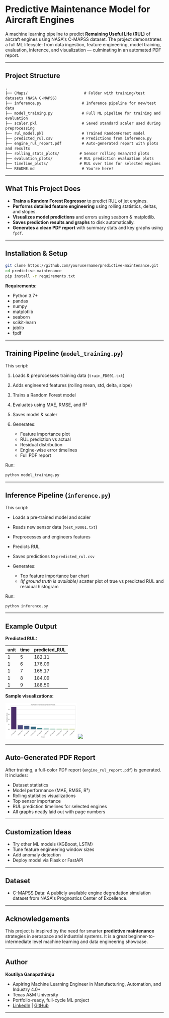 # Predictive Maintenance Model for Aircraft Engines

A machine learning pipeline to predict **Remaining Useful Life (RUL)** of aircraft engines using NASA's C-MAPSS dataset. The project demonstrates a full ML lifecycle: from data ingestion, feature engineering, model training, evaluation, inference, and visualization — culminating in an automated PDF report.

---

## Project Structure

```
.
├── CMaps/                         # Folder with training/test datasets (NASA C-MAPSS)
├── inference.py                  # Inference pipeline for new/test data
├── model_training.py             # Full ML pipeline for training and evaluation
├── scaler.pkl                    # Saved standard scaler used during preprocessing
├── rul_model.pkl                 # Trained RandomForest model
├── predicted_rul.csv             # Predictions from inference.py
├── engine_rul_report.pdf         # Auto-generated report with plots and results
├── rolling_stats_plots/         # Sensor rolling mean/std plots
├── evaluation_plots/            # RUL prediction evaluation plots
├── timeline_plots/              # RUL over time for selected engines
└── README.md                     # You're here!
```

---

## What This Project Does

* **Trains a Random Forest Regressor** to predict RUL of jet engines.
* **Performs detailed feature engineering** using rolling statistics, deltas, and slopes.
* **Visualizes model predictions** and errors using seaborn & matplotlib.
* **Saves prediction results and graphs** to disk automatically.
* **Generates a clean PDF report** with summary stats and key graphs using `fpdf`.

---

## Installation & Setup

```bash
git clone https://github.com/yourusername/predictive-maintenance.git
cd predictive-maintenance
pip install -r requirements.txt
```

**Requirements:**

* Python 3.7+
* pandas
* numpy
* matplotlib
* seaborn
* scikit-learn
* joblib
* fpdf

---

## Training Pipeline (`model_training.py`)

This script:

1. Loads & preprocesses training data (`train_FD001.txt`)
2. Adds engineered features (rolling mean, std, delta, slope)
3. Trains a Random Forest model
4. Evaluates using MAE, RMSE, and R²
5. Saves model & scaler
6. Generates:

   * Feature importance plot
   * RUL prediction vs actual
   * Residual distribution
   * Engine-wise error timelines
   * Full PDF report

Run:

```bash
python model_training.py
```

---

## Inference Pipeline (`inference.py`)

This script:

* Loads a pre-trained model and scaler
* Reads new sensor data (`test_FD001.txt`)
* Preprocesses and engineers features
* Predicts RUL
* Saves predictions to `predicted_rul.csv`
* Generates:

  * Top feature importance bar chart
  * *(If ground truth is available)* scatter plot of true vs predicted RUL and residual histogram

Run:

```bash
python inference.py
```

---

## Example Output

**Predicted RUL:**

| unit | time | predicted\_RUL |
| ---- | ---- | -------------- |
| 1    | 5    | 182.11         |
| 1    | 6    | 176.09         |
| 1    | 7    | 165.17         |
| 1    | 8    | 184.09         |
| 1    | 9    | 188.50         |

**Sample visualizations:**

<p float="left">
  <img src="evaluation_plots/feature_importances.png" width="45%" />
  <img src="timeline_plots/engine_1_timeline.png" width="45%" />
</p>

---

## Auto-Generated PDF Report

After training, a full-color PDF report (`engine_rul_report.pdf`) is generated. It includes:

* Dataset statistics
* Model performance (MAE, RMSE, R²)
* Rolling statistics visualizations
* Top sensor importance
* RUL prediction timelines for selected engines
* All graphs neatly laid out with page numbers

---

## Customization Ideas

* Try other ML models (XGBoost, LSTM)
* Tune feature engineering window sizes
* Add anomaly detection
* Deploy model via Flask or FastAPI

---

## Dataset

* [C-MAPSS Data](https://data.nasa.gov/dataset/C-MAPSS-Data/s6jf-bcmw): A publicly available engine degradation simulation dataset from NASA's Prognostics Center of Excellence.

---

## Acknowledgements

This project is inspired by the need for smarter **predictive maintenance** strategies in aerospace and industrial systems. It is a great beginner-to-intermediate level machine learning and data engineering showcase.

---

## Author

**Koutilya Ganapathiraju**
* Aspiring Machine Learning Engineer in Manufacturing, Automation, and Industry 4.0*
* Texas A\&M University
* Portfolio-ready, full-cycle ML project
* [LinkedIn](www.linkedin.com/in/koutilya-ganapathiraju-0a3350182) | [GitHub](https://github.com/GKoutilya)

---